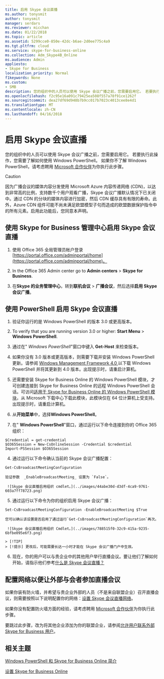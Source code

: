 ```yaml
---
title: 启用 Skype 会议直播
ms.author: tonysmit
author: tonysmit
manager: serdars
ms.reviewer: micchan
ms.date: 01/22/2018
ms.topic: article
ms.assetid: 5299cce0-850e-42dc-b6ae-2d0ee775c4a9
ms.tgt.pltfrm: cloud
ms.service: skype-for-business-online
ms.collection: Adm_Skype4B_Online
ms.audience: Admin
appliesto:
- Skype for Business
localization_priority: Normal
f1keywords: None
ms.custom:
- SMB
description: 您的组织中的人员可以使用 Skype 会议广播之前，您需要启用它。 若要执行此操作，您需要了解如何使用 Windows PowerShell。 如果你不了解 Windows PowerShell，请考虑聘用 Microsoft 合作伙伴为你执行此步骤。
ms.openlocfilehash: f2c95e16a091c79425ea508f557a78f91ce1262f
ms.sourcegitcommit: dea27df69d948b7b9cc017b7023c4013cee8e4d1
ms.translationtype: MT
ms.contentlocale: zh-CN
ms.lasthandoff: 04/16/2018
---
```

# <a name="enable-skype-meeting-broadcast"></a>启用 Skype 会议直播

您的组织中的人员可以使用 Skype 会议广播之前，您需要启用它。 若要执行此操作，您需要了解如何使用 Windows PowerShell。 如果你不了解 Windows PowerShell，请考虑聘用 [Microsoft 合作伙伴](https://go.microsoft.com/fwlink/?linkid=391089)为你执行此步骤。
  
> [!CAUTION]
> 因为广播会议的媒体内容分发使用 Microsoft Azure 内容传递网络 (CDN)，以达到非常高的比例，支持数千个用户观看广播，Skype 会议广播默认情况下已关闭中。通过 CDN 的分块的媒体内容进行加密，然后 CDN 缓存具有有限的寿命。此外，Azure CDN 组件可能不尚未满足欧盟模型子句而造成的欧盟数据保护指令中的所有元素。启用此功能后，您同意本声明。 
  
## <a name="enable-skype-meeting-broadcast-using-the-skype-for-business-admin-center"></a>使用 Skype for Business 管理中心启用 Skype 会议直播

1. 使用 Office 365 全局管理员帐户登录 [https://portal.office.com/adminportal/home](https://portal.office.com/adminportal/home)。
    
2. In the Office 365 Admin center go to **Admin centers** > **Skype for Business**.
    
3. 在**Skype 的业务管理中心**，转到**联机会议** > **广播会议**，然后选择**启用 Skype 会议广播**。
    
## <a name="enable-skype-meeting-broadcast-using-powershell"></a>使用 PowerShell 启用 Skype 会议直播

1. 验证你运行的是 Windows PowerShell 的版本 3.0 或更高版本。
    
1. To verify that you are running version 3.0 or higher: **Start Menu** > **Windows PowerShell**.
    
2. 通过在" _Windows PowerShell_"窗口中键入  **Get-Host** 来检查版本。
    
3. 如果你没有 3.0 版本或更高版本，则需要下载并安装 Windows PowerShell 更新。请参阅 [Windows Management Framework 4.0 ](https://go.microsoft.com/fwlink/?LinkId=716845) 以下载 Windows PowerShell 并将其更新到 4.0 版本。出现提示时，请重启计算机。
    
4. 还需要安装 Skype for Business Online 的 Windows PowerShell 模块，才可创建连接到 Skype for Business Online 的远程 Windows PowerShell 会话。可访问[适用于 Skype for Business Online 的 Windows PowerShell 模块](https://go.microsoft.com/fwlink/?LinkId=294688)，从 Microsoft 下载中心下载此模块，此模块仅在 64 位计算机上受支持。出现提示时，请重启计算机。
    
2. 从**开始菜单**中，选择**Windows PowerShell**。
    
3. 在" **Windows PowerShell**"窗口，通过运行以下命令连接到你的 Office 365 组织：
    
  ```
  $Credential = get-credential
  $O365Session = New-CsOnlineSession -Credential $credential
  Import-PSSession $O365Session
  ```

4. 通过运行以下命令确认当前的 Skype 会议广播配置：
    
  ```
  Get-CsBroadcastMeetingConfiguration
  ```

    验证参数  _EnableBroadcastMeeting_ 设置为 `False`。
    
     ![Skype 会议直播启用组织 cmdlet。](../images/44abe30d-d3df-4ca9-9761-603a7ff78723.png)
  
5. 通过运行以下命令为你的组织启用 Skype 会议广播：
    
  ```
  Set-CsBroadcastMeetingConfiguration -EnableBroadcastMeeting $True
  ```

    您可以确认该设置是否启用了通过运行`Get-CsBroadcastMeetingConfiguration`再次。
    
     ![Skype 会议直播启用组织 Cmdlet。](../images/788515f0-32c9-415a-9235-6bfbe095e6f3.png)
  
    > [!TIP]
    > [!提示] 更改后，可能需要长达一小时才能在 Skype 会议广播门户中生效。 
  
6. 现在，你的用户可以与贵企业中的其他用户举行直播会议。要让他们了解如何开始，请指示他们参考[什么是 Skype 会议直播？](https://support.office.com/en-us/article/c472c76b-21f1-4e4b-ab58-329a6c33757d)
    
## <a name="configure-your-network-to-broadcast-meetings-with-external-attendees"></a>配置网络以便让外部与会者参加直播会议

如果你装有防火墙，并希望与贵企业外部的人员（不是来自联盟企业）召开直播会议，则需要按照以下说明配置你的网络：[设置 Skype 会议直播网络](set-up-your-network-for-skype-meeting-broadcast.md)。 
  
如果你没有配置防火墙方面的经验，请考虑聘用 [Microsoft 合作伙伴](https://go.microsoft.com/fwlink/?linkid=391089)为你执行此步骤。
  
要跳过此步骤，改为将其他企业添加为你的联盟企业，请参阅[允许用户联系外部 Skype for Business 用户](../set-up-skype-for-business-online/allow-users-to-contact-external-skype-for-business-users.md)。 
  
## <a name="related-topics"></a>相关主题

[Windows PowerShell 和 Skype for Business Online 简介](https://go.microsoft.com/fwlink/?LinkId=525039)
  
[设置 Skype for Business Online](../set-up-skype-for-business-online/set-up-skype-for-business-online.md)

  
 